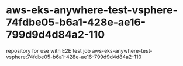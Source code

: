 # aws-eks-anywhere-test-vsphere-74fdbe05-b6a1-428e-ae16-799d9d4d84a2-110
repository for use with E2E test job aws-eks-anywhere-test-vsphere:74fdbe05-b6a1-428e-ae16-799d9d4d84a2-110
